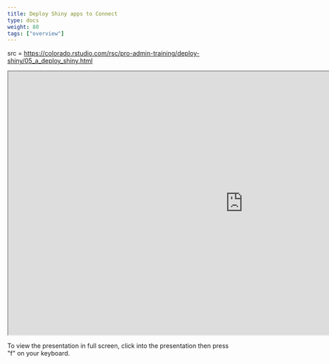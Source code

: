 ```yaml
---
title: Deploy Shiny apps to Connect
type: docs
weight: 80
tags: ["overview"]
---
```


src = https://colorado.rstudio.com/rsc/pro-admin-training/deploy-shiny/05_a_deploy_shiny.html

<iframe src="https://colorado.rstudio.com/rsc/pro-admin-training/deploy-shiny/05_a_deploy_shiny.html" width="1067px" height="600px">
</iframe>


To view the presentation in full screen, click into the presentation then press "f" on your keyboard.

